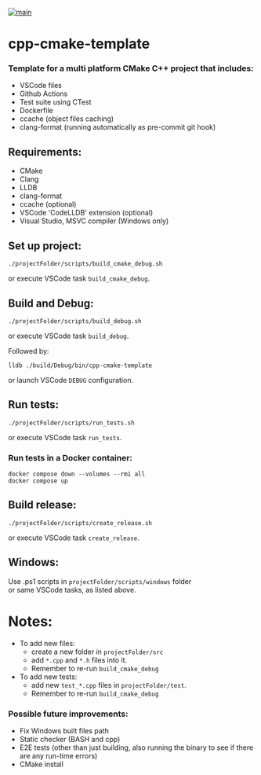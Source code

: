 [![main](https://github.com/mortinger91/cpp-cmake-template/actions/workflows/main.yml/badge.svg?branch=master)](https://github.com/mortinger91/cpp-cmake-template/actions/workflows/main.yml)

# cpp-cmake-template

### Template for a multi platform CMake C++ project that includes:

- VSCode files
- Github Actions
- Test suite using CTest
- Dockerfile
- ccache (object files caching)
- clang-format (running automatically as pre-commit git hook)

Requirements:
-------------
- CMake
- Clang
- LLDB
- clang-format
- ccache (optional)
- VSCode 'CodeLLDB' extension (optional)
- Visual Studio, MSVC compiler (Windows only)

Set up project:
---------------
    ./projectFolder/scripts/build_cmake_debug.sh

or execute VSCode task `build_cmake_debug`.

Build and Debug:
----------------
    ./projectFolder/scripts/build_debug.sh

or execute VSCode task `build_debug`.

Followed by:

    lldb ./build/Debug/bin/cpp-cmake-template

or launch VSCode `DEBUG` configuration.

Run tests:
----------
    ./projectFolder/scripts/run_tests.sh

or execute VSCode task `run_tests`.

### Run tests in a Docker container:

    docker compose down --volumes --rmi all
    docker compose up

Build release:
--------------
    ./projectFolder/scripts/create_release.sh

or execute VSCode task ```create_release```.

Windows:
--------
Use .ps1 scripts in `projectFolder/scripts/windows` folder  
or same VSCode tasks, as listed above.

Notes:
=======

- To add new files: 
    - create a new folder in ```projectFolder/src```  
    - add ```*.cpp``` and ```*.h``` files into it.
    - Remember to re-run ```build_cmake_debug```
- To add new tests: 
    - add new ```test_*.cpp``` files in ```projectFolder/test```.  
    - Remember to re-run ```build_cmake_debug```

### Possible future improvements:

- Fix Windows built files path
- Static checker (BASH and cpp)
- E2E tests (other than just building, also running the binary to see if there are any run-time errors)
- CMake install
